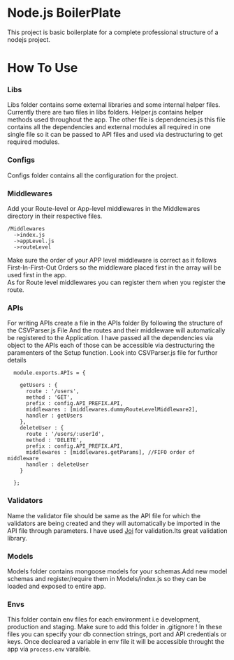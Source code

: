 Node.js BoilerPlate
=======================
This project is basic boilerplate for a complete professional structure of a nodejs project.

How To Use
==================

### Libs
Libs folder contains some external libraries and some internal helper files. Currently there are two files in libs folders. Helper.js contains helper methods used throughout the app. The other file is dependencies.js this file contains all the dependencies and external modules all required in one single file so it can be passed to API files and used via destructuring to get required modules.

### Configs
Configs folder contains all the configuration for the project.

### Middlewares

Add your Route-level or App-level middlewares in the Middlewares directory in their respective files. 

    /Middlewares
      ->index.js
      ->appLevel.js
      ->routeLevel
     
Make sure the order of your APP level middleware is correct as it follows First-In-First-Out Orders so the middleware placed first in the array will be used first in the app.</br>
As for Route level middlewares you can register them when you register the route.


### APIs
For writing APIs create a file in the APIs folder By following the structure of the CSVParser.js File And the routes and their middleware will automatically be registered to the Application. I have passed all the dependencies via object to  the APIs each of those can be accessible via destructuring the paramenters of the Setup function. Look into CSVParser.js file for furthor details </br>

      module.exports.APIs = {
    
        getUsers : {
          route : '/users',
          method : 'GET',
          prefix : config.API_PREFIX.API,
          middlewares : [middlewares.dummyRouteLevelMiddleware2],
          handler : getUsers
        },
        deleteUser : {
          route : '/users/:userId',
          method : 'DELETE',
          prefix : config.API_PREFIX.API,
          middlewares : [middlewares.getParams], //FIFO order of middleware
          handler : deleteUser
        }
    
      };

### Validators
Name the validator file should be same as the API file for which the validators are being created and they will automatically be imported in the API file through parameters. I have used <a href=https://github.com/hapijs/joi/blob/master/API.md>Joi</a> for validation.Its great validation library.
 
### Models
Models folder contains mongoose models for your schemas.Add new model schemas and register/require them in Models/index.js so they can be loaded and exposed to entire app.
 
 ### Envs
 
 This folder contain env files for each environment i.e development, production and staging. Make sure to add this folder in .gitignore ! In these files you can specify your db connection strings, port and API credentials or keys. Once decleared a variable in env file it will be accessible throught the app via `process.env` varaible. 
 